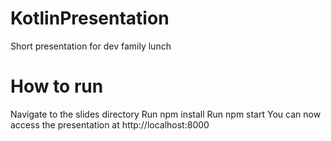 # KotlinPresentation
Short presentation for dev family lunch

# How to run
Navigate to the slides directory
Run npm install
Run npm start
You can now access the presentation at http://localhost:8000
